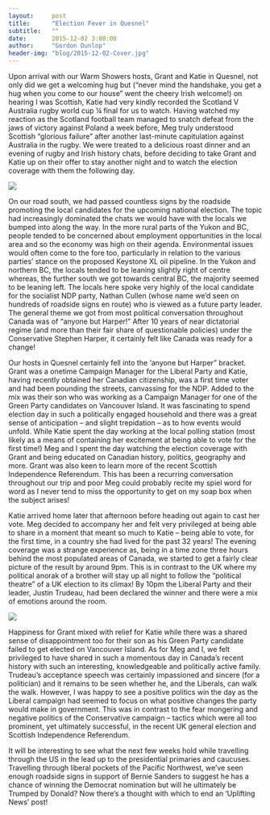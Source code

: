 ```yaml
---
layout:     post
title:      "Election Fever in Quesnel"
subtitle:   ""
date:       2015-12-02 3:00:00
author:     "Gordon Dunlop"
header-img: "blog/2015-12-02-Cover.jpg"
---
```

Upon arrival with our Warm Showers hosts, Grant and Katie in Quesnel, not only did we get a
welcoming hug but (“never mind the handshake, you get a hug when you come to our house” went
the cheery Irish welcome!) on hearing I was Scottish, Katie had very kindly recorded the Scotland V
Australia rugby world cup ¼ final for us to watch.  Having watched my reaction as the Scotland
football team managed to snatch defeat from the jaws of victory against Poland a week before, Meg
truly understood Scottish “glorious failure” after another last-minute capitulation against Australia in
the rugby.  We were treated to a delicious roast dinner and an evening of rugby and Irish history
chats, before deciding to take Grant and Katie up on their offer to stay another night and to watch
the election coverage with them the following day.

<img class="img-responsive center-block" src ="{{ site.url }}/blog/2015-12-02-Grant.jpg"/>

On our road south, we had passed countless signs by the roadside promoting the local candidates
for the upcoming national election.  The topic had increasingly dominated the chats we would have
with the locals we bumped into along the way.  In the more rural parts of the Yukon and BC, people
tended to be concerned about employment opportunities in the local area and so the economy was
high on their agenda.  Environmental issues would often come to the fore too, particularly in relation
to the various parties’ stance on the proposed Keystone XL oil pipeline. In the Yukon and northern
BC, the locals tended to be leaning slightly right of centre whereas, the further south we got towards
central BC, the majority seemed to be leaning left.  The locals here spoke very highly of the local
candidate for the socialist NDP party, Nathan Cullen (whose name we’d seen on hundreds of
roadside signs en route) who is viewed as a future party leader.  The general theme we got from
most political conversation throughout Canada was of “anyone but Harper!” After 10 years of near
dictatorial regime (and more than their fair share of questionable policies) under the Conservative
Stephen Harper, it certainly felt like Canada was ready for a change!

Our hosts in Quesnel certainly fell into the ‘anyone but Harper” bracket. Grant was a onetime
Campaign Manager for the Liberal Party and Katie, having recently obtained her Canadian
citizenship, was a first time voter and had been pounding the streets, canvassing for the NDP.
Added to the mix was their son who was working as a Campaign Manager for one of the Green Party
candidates on Vancouver Island. It was fascinating to spend election day in such a politically engaged
household and there was a great sense of anticipation – and slight trepidation – as to how events
would unfold. While Katie spent the day working at the local polling station (most likely as a means
of containing her excitement at being able to vote for the first time!) Meg and I spent the day
watching the election coverage with Grant and being educated on Canadian history, politics,
geography and more.  Grant was also keen to learn more of the recent Scottish Independence
Referendum. This has been a recurring conversation throughout our trip and poor Meg could
probably recite my spiel word for word as I never tend to miss the opportunity to get on my soap
box when the subject arises!

Katie arrived home later that afternoon before heading out again to cast her vote. Meg decided to
accompany her and felt very privileged at being able to share in a moment that meant so much to
Katie – being able to vote, for the first time, in a country she had lived for the past 32 years!  The
evening coverage was a strange experience as, being in a time zone three hours behind the most
populated areas of Canada, we started to get a fairly clear picture of the result by around 9pm. This
is in contrast to the UK where my political anorak of a brother will stay up all night to follow the
“political theatre” of a UK election to its climax! By 10pm the Liberal Party and their leader, Justin
Trudeau, had been declared the winner and there were a mix of emotions around the room.

<img class="img-responsive center-block" src ="{{ site.url }}/blog/2015-12-02-Katie.jpg"/>

Happiness for Grant mixed with relief for Katie while there was a shared sense of disappointment
too for their son as his Green Party candidate failed to get elected on Vancouver Island.
As for Meg and I, we felt privileged to have shared in such a momentous day in Canada’s recent
history with such an interesting, knowledgeable and politically active family. Trudeau’s acceptance
speech was certainly impassioned and sincere (for a politician) and it remains to be seen whether he,
and the Liberals, can walk the walk.  However, I was happy to see a positive politics win the day as
the Liberal campaign had seemed to focus on what positive changes the party would make in
government. This was in contrast to the fear mongering and negative politics of the Conservative
campaign – tactics which were all too prominent, yet ultimately successful, in the recent UK general
election and Scottish Independence Referendum.

It will be interesting to see what the next few weeks hold while travelling through the US in the lead
up to the presidential primaries and caucuses. Travelling through liberal pockets of the Pacific
Northwest, we’ve seen enough roadside signs in support of Bernie Sanders to suggest he has a
chance of winning the Democrat nomination but will he ultimately be Trumped by Donald? Now
there’s a thought with which to end an ‘Uplifting News’ post!
